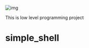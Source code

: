 
![img](https://assets.imaginablefutures.com/media/images/ALX_Logo.max-200x150.png)

This is low level programming project 
# simple_shell
